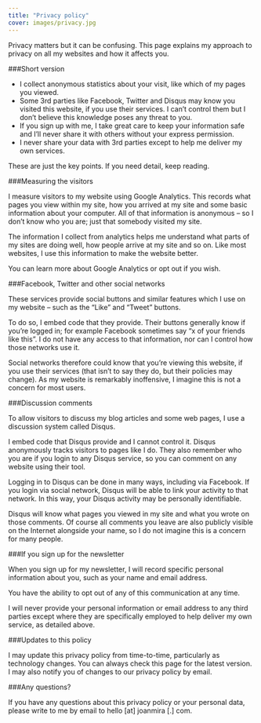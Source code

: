 ```yaml
---
title: "Privacy policy"
cover: images/privacy.jpg
---
```


Privacy matters but it can be confusing. This page explains my approach to privacy on all my websites and how it affects you.

###Short version

* I collect anonymous statistics about your visit, like which of my pages you viewed.
* Some 3rd parties like Facebook, Twitter and Disqus may know you visited this website, if you use their services. I can’t control them but I don’t believe this knowledge poses any threat to you.
* If you sign up with me, I take great care to keep your information safe and I’ll never share it with others without your express permission.
* I never share your data with 3rd parties except to help me deliver my own services.

These are just the key points. If you need detail, keep reading.

###Measuring the visitors

I measure visitors to my website using Google Analytics. This records what pages you view within my site, how you arrived at my site and some basic information about your computer. All of that information is anonymous – so I don’t know who you are; just that somebody visited my site.

The information I collect from analytics helps me understand what parts of my sites are doing well, how people arrive at my site and so on. Like most websites, I use this information to make the website better.

You can learn more about Google Analytics or opt out if you wish.

###Facebook, Twitter and other social networks

These services provide social buttons and similar features which I use on my website – such as the “Like” and “Tweet” buttons.

To do so, I embed code that they provide. Their buttons generally know if you’re logged in; for example Facebook sometimes say “x of your friends like this”. I do not have any access to that information, nor can I control how those networks use it.

Social networks therefore could know that you’re viewing this website, if you use their services (that isn’t to say they do, but their policies may change). As my website is remarkably inoffensive, I imagine this is not a concern for most users.

###Discussion comments

To allow visitors to discuss my blog articles and some web pages, I use a discussion system called Disqus.

I embed code that Disqus provide and I cannot control it. Disqus anonymously tracks visitors to pages like I do. They also remember who you are if you login to any Disqus service, so you can comment on any website using their tool.

Logging in to Disqus can be done in many ways, including via Facebook. If you login via social network, Disqus will be able to link your activity to that network. In this way, your Disqus activity may be personally identifiable.

Disqus will know what pages you viewed in my site and what you wrote on those comments. Of course all comments you leave are also publicly visible on the Internet alongside your name, so I do not imagine this is a concern for many people.

###If you sign up for the newsletter

When you sign up for my newsletter, I will record specific personal information about you, such as your name and email address.

You have the ability to opt out of any of this communication at any time.

I will never provide your personal information or email address to any third parties except where they are specifically employed to help deliver my own service, as detailed above.

###Updates to this policy

I may update this privacy policy from time-to-time, particularly as technology changes. You can always check this page for the latest version. I may also notify you of changes to our privacy policy by email.

###Any questions?

If you have any questions about this privacy policy or your personal data, please write to me by email to hello [at] joanmira [.] com.
